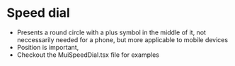 # Speed dial

- Presents a round circle with a plus symbol in the middle of it, not neccessarily needed for a phone, but more applicable to mobile devices
- Position is important,
- Checkout the MuiSpeedDial.tsx file for examples
